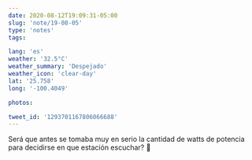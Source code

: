 ```yaml
---
date: 2020-08-12T19:09:31-05:00
slug: 'note/19-08-05'
type: 'notes'
tags:

lang: 'es'
weather: '32.5°C'
weather_summary: 'Despejado'
weather_icon: 'clear-day'
lat: '25.758'
long: '-100.4049'

photos:

tweet_id: '1293701167806066688'
---
```

Será que antes se tomaba muy en serio la cantidad de watts de potencia para decidirse en que estación escuchar? 🤔 